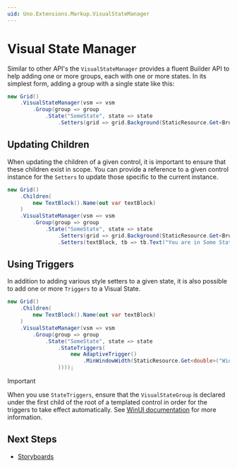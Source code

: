 ```yaml
---
uid: Uno.Extensions.Markup.VisualStateManager
---
```

# Visual State Manager

Similar to other API's the `VisualStateManager` provides a fluent Builder API to help adding one or more groups, each with one or more states. In its simplest form, adding a group with a single state like this:

```cs
new Grid()
    .VisualStateManager(vsm => vsm
        .Group(group => group
            .State("SomeState", state => state
                .Setters(grid => grid.Background(StaticResource.Get<Brush>("SomeResource"))))))
```

## Updating Children

When updating the children of a given control, it is important to ensure that these children exist in scope. You can provide a reference to a given control instance for the `Setters` to update those specific to the current instance.

```cs
new Grid()
    .Children(
        new TextBlock().Name(out var textBlock)
    )
    .VisualStateManager(vsm => vsm
        .Group(group => group
            .State("SomeState", state => state
                .Setters(grid => grid.Background(StaticResource.Get<Brush>("SomeResource")))
                .Setters(textBlock, tb => tb.Text("You are in Some State")))));
```

## Using Triggers

In addition to adding various style setters to a given state, it is also possible to add one or more `Triggers` to a Visual State.

```cs
new Grid()
    .Children(
        new TextBlock().Name(out var textBlock)
    )
    .VisualStateManager(vsm => vsm
        .Group(group => group
            .State("SomeState", state => state
                .StateTriggers(
                    new AdaptiveTrigger()
                        .MinWindowWidth(StaticResource.Get<double>("WideMinWindowWidth"))
                ))));
```

> [!IMPORTANT]  
> When you use `StateTriggers`, ensure that the `VisualStateGroup` is declared under the first child of the root of a templated control in order for the triggers to take effect automatically. See [WinUI documentation](https://learn.microsoft.com/windows/windows-app-sdk/api/winrt/microsoft.ui.xaml.visualstate#remarks) for more information.

## Next Steps

- [Storyboards](xref:Uno.Extensions.Markup.Storyboards)
